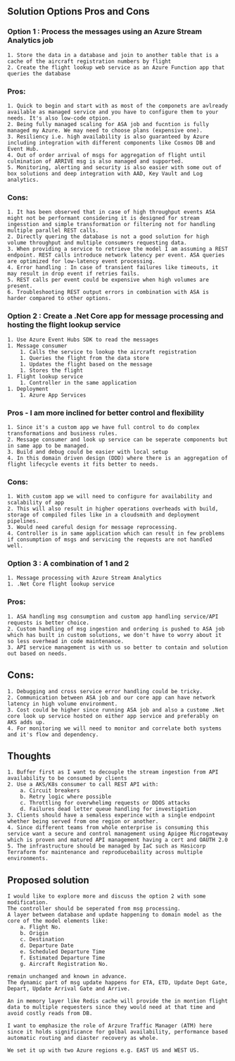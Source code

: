 ## Solution Options Pros and Cons

### Option 1 : Process the messages using an Azure Stream Analytics job
    1. Store the data in a database and join to another table that is a cache of the aircraft registration numbers by flight
    2. Create the flight lookup web service as an Azure Function app that queries the database

### Pros:
    1. Quick to begin and start with as most of the componets are avlready available as managed service and you have to configure them to your needs. It's also low-code otpion.
    2. Being fully managed scaling for ASA job and fucntion is fully managed my Azure. We may need to choose plans (expensive one).
    3. Resiliency i.e. high availability is also guaranteed by Azure including integration with different components like Cosmos DB and Event Hub.
    4. Out of order arrival of msgs for aggregation of flight until culmination of ARRIVE msg is also managed and supported.
    5. Monitoring, alerting and security is also easier with some out of box solutions and deep integration with AAD, Key Vault and Log analytics.

### Cons:
    1. It has been observed that in case of high throughput events ASA might not be performant considering it is designed for stream ingesstion and simple transformation or filtering not for handling multiple parallel REST calls.
    2. Directly quering the database is not a good solution for high volume throughput and multiple consumers requesting data.
    3. When providing a service to retrieve the model I am assuming a REST endpoint. REST calls introduce network latency per event. ASA queries are optimized for low-latency event processing.
    4. Error handling : In case of transient failures like timeouts, it may result in drop event if retries fails.
    5. REST calls per event could be expensive when high volumes are present.
    6. Troubleshooting REST output errors in combination with ASA is harder compared to other options.


### Option 2 : Create a .Net Core app for message processing and hosting the flight lookup service
    1. Use Azure Event Hubs SDK to read the messages
    1. Message consumer
        1. Calls the service to lookup the aircraft registration
        1. Queries the flight from the data store
        1. Updates the flight based on the message
        1. Stores the flight
    1. Flight lookup service
        1. Controller in the same application
    1. Deployment
        1. Azure App Services

### Pros - I am more inclined for better control and flexibility
    1. Since it's a custom app we have full control to do complex transformations and business rules.
    2. Message consumer and look up service can be seperate components but in same app to be managed.
    3. Build and debug could be easier with local setup
    4. In this domain driven design (DDD) where there is an aggregation of flight lifecycle events it fits better to needs.

### Cons:
    1. With custom app we will need to configure for availability and scalability of app
    2. This will also result in higher operations overheads with build, storage of compiled files like in a cloudsmith and deployment pipelines.
    3. Would need careful design for message reprocessing.
    4. Controller is in same application which can result in few problems if consumption of msgs and servicing the requests are not handled well.

### Option 3 : A combination of 1 and 2
    1. Message processing with Azure Stream Analytics
    1. .Net Core flight lookup service

### Pros:
    1. ASA handling msg consumption and custom app handling service/API requests is better choice.
    2. Custom handling of msg ingestion and ordering is pushed to ASA job which has built in custom solutions, we don't have to worry about it so less overhead in code maintenance.
    3. API service management is with us so better to contain and solution out based on needs.

## Cons:
    1. Debugging and cross service error handling could be tricky.
    2. Communication between ASA job and our core app can have network latency in high volume environment.
    3. Cost could be higher since running ASA job and also a custome .Net core look up service hosted on either app service and preferably on AKS adds up.
    4. For monitoring we will need to monitor and correlate both systems and it's flow and dependency.


## Thoughts

    1. Buffer first as I want to decouple the stream ingestion from API availability to be consumed by clients
    2. Use a AKS/K8s consumer to call REST API with:
        a. Circuit breakers
        b. Retry logic where possible
        c. Throttling for overwhelimg requests or DDOS attacks
        d. Failures dead letter queue handling for investigation
    3. Clients should have a semaless experince with a single endpoint whether being served from one region or another.
    4. Since different teams from whole enterprise is consuming this service want a secure and control management using Apigee Microgateway which is proven and matured API management having a cert and OAUTH 2.0
    5. The infrastructure should be managed by IaC such as Hasicorp Terraform for maintenance and reproducebaility across multiple environments.

## Proposed solution
    I would like to explore more and discuss the option 2 with some modification.
    The controller should be seperated from msg processing.
    A layer between database and update happening to domain model as the core of the model elements like:
        a. Flight No.
        b. Origin
        c. Destination
        d. Departure Date
        e. Scheduled Departure Time
        f. Estimated Departure Time
        g. Aircraft Registration No.

    remain unchanged and known in advance.
    The dynamic part of msg update happens for ETA, ETD, Update Dept Gate, Depart, Update Arrival Gate and Arrive.

    An in memory layer like Redis cache will provide the in montion flight data to multiple requesters since they would need at that time and avoid costly reads from DB.

    I want to emphasize the role of Arzure Traffic Manager (ATM) here since it holds significance for golbal availability, performance based automatic routing and diaster recovery as whole.

    We set it up with two Azure regions e.g. EAST US and WEST US.